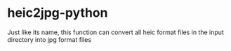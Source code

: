 # heic2jpg-python

Just like its name, this function can convert all heic format files in the input directory into jpg format files
